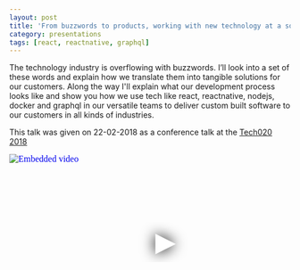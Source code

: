 ```yaml
---
layout: post
title: 'From buzzwords to products, working with new technology at a software agency'
category: presentations
tags: [react, reactnative, graphql]
---
```


The technology industry is overflowing with buzzwords. I’ll look into a set of these words and explain how we translate them into tangible solutions for our customers. Along the way I'll explain what our development process looks like and show you how we use tech like react, reactnative, nodejs, docker and graphql in our versatile teams to deliver custom built software to our customers in all kinds of industries.

This talk was given on 22-02-2018 as a conference talk at the [Tech020 2018](https://tech020.org/)

<iframe
  width="560"
  height="315"
  src="https://www.youtube.com/embed/OUeLujG59uk"
  srcdoc="<style>*{padding:0;margin:0;overflow:hidden}html,body{height:100%}img,span{position:absolute;width:100%;top:0;bottom:0;margin:auto}span{height:1.5em;text-align:center;font:48px/1.5 sans-serif;color:white;text-shadow:0 0 0.5em black}</style><a href=https://www.youtube.com/embed/OUeLujG59uk?autoplay=1><img src=https://img.youtube.com/vi/OUeLujG59uk/hqdefault.jpg alt='Embedded video'><span>▶</span></a>"
  frameborder="0"
  allow="accelerometer; autoplay; encrypted-media; gyroscope; picture-in-picture"
  allowfullscreen
  title="Embedded video"
></iframe>
